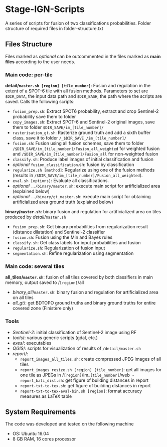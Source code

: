 # Stage-IGN-Scripts
A series of scripts for fusion of two classifications probabilities.
Folder structure of required files in folder-structure.txt
## Files Structure
Files marked as _optional_ can be outcommented in the files marked as **main files** according to the user needs.
### Main code: per-tile
**detail/`master.sh [region] [tile_number]`**: Fusion and regulation in the extent of a SPOT-6 tile with all fusion methods. Parameters to set are `$DIR_DATA`, the input data path and `$DIR_BASH`, the path where the scripts are saved. Calls the following scripts:
- `fusion_prep.sh`:  Extract SPOT6 probability, extract and crop Sentinel-2 probability save them to folder 
- `copy_images.sh`: Extract SPOT-6 and Sentinel-2 original images, save them to  folder `$DIR_SAVE/im_[tile_number]/`
- `rasterisation_gt.sh`: Rasterize ground truth and add a sixth buffer class, save it to  folder `/_$DIR_SAVE_/im_[tile_number]/`
- `fusion.sh`: Fusion using all fusion schemes, save them to folder `/$DIR_SAVE/im_[tile_number]/Fusion_all_weighted` for weighted fusion and `/$DIR_SAVE/im_[tile_number]/Fusion_all` for non-weighted fusion
- `classify.sh`: Produce label images of initial classification and fusion
- _optional_ `fusion_classification`.sh: fusion by classification
- `regularize.sh [method]`: Regularize using one of the fusion methods (results in `/$DIR_SAVE/im_[tile_number]/Fusion_all_weighted`).
- `eval.sh [options]`: Evaluate all classifications. 
- _optional_ `../binary/master.sh`: execute main script for artificialized area (explained below)
- _optional_ `../binary/gt_master.sh`: execute main script for obtaining artificialized area ground truth (explained below)

**binary/`master.sh`**: binary fusion and regulation for artificialized area on tiles produced by _detail_/`master.sh`
- `fusion_prep.sh`:  Get binary probabilities from regularization result (distance dilatation) and Sentinel-2 classifier
- `fusion.sh`: Fusion using the Min and Bayes rules
- `classify.sh`: Get class labels for input probabilities and fusion
- `regularize.sh`: Regularization of fusion input
- `segmentation.sh`: Refine regularization using segmentation

### Main code: several tiles
**all\_tiles/`master.sh`**: fusion of all tiles covered by both classifiers in main memory, output saved to /`[region]`/all
- _binary_all_/`master.sh`: binary fusion and regulation for artificialized area on all tiles
- _all_gt_/: get BDTOPO ground truths and binary ground truths for entire covered zone (Finistère only)

### Tools
- _Sentinel-2_: initial classification of Sentinel-2 image using RF
- _tools_/: various generic scripts (gdal, etc.)
- _exes_/: executables
- _QGIS_/: scripts for visualization of results of `/detail/master.sh`
- _report_/: 
  - `report_images_all_tiles.sh`: create compressed JPEG images of all tiles
  - `report_images_resize.sh [region] [tile_number]`: get all images for one tile as JPEGs in /`[region]`/im_`[tile_number]`/web
  - `report_bati_dist.sh`: get figure of building distances in report
  - `report-txt-to-tex.sh`: get figure of building distances in report
  - `report-txt-to-tex-eval-bin.sh [region]`: format accuracy measures as LaTeX table
  


## System Requirements
The code was developed and tested on the following machine
- OS: Ubuntu 16.04
- 8 GB RAM, 16 cores processor
